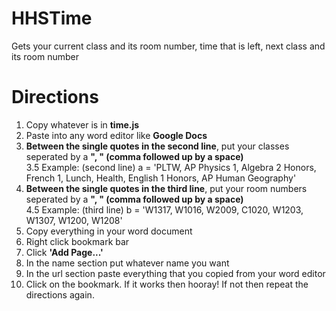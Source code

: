 # HHSTime
Gets your current class and its room number, time that is left, next class and its room number

# Directions
1. Copy whatever is in **time.js**
2. Paste into any word editor like **Google Docs**
3. **Between the single quotes in the second line**, put your classes seperated by a **", " (comma followed up by a space)**\
3.5 Example: (second line) a = 'PLTW, AP Physics 1, Algebra 2 Honors, French 1, Lunch, Health, English 1 Honors, AP Human Geography'
4. **Between the single quotes in the third line**, put your room numbers seperated by a **", " (comma followed up by a space)**\
4.5 Example: (third line) b = 'W1317, W1016, W2009, C1020, W1203, W1307, W1200, W1208'
5. Copy everything in your word document
6. Right click bookmark bar
7. Click **'Add Page...'**
8. In the name section put whatever name you want
9. In the url section paste everything that you copied from your word editor
10. Click on the bookmark. If it works then hooray! If not then repeat the directions again.
